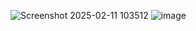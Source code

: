 ![Screenshot 2025-02-11 103512](https://github.com/user-attachments/assets/7b732cad-5d6b-4f06-bbb5-604cd4ce477c)
![image](https://github.com/user-attachments/assets/7d12f95c-6c60-450f-91a8-63b1bfe5f6c1)
